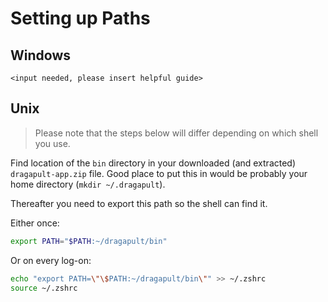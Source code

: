 # Setting up Paths

## Windows

`<input needed, please insert helpful guide>`

## Unix

> Please note that the steps below will differ depending on which shell you use.

Find location of the `bin` directory in your downloaded (and extracted) `dragapult-app.zip` file. Good place to put this
in would be probably your home directory (`mkdir ~/.dragapult`).

Thereafter you need to export this path so the shell can find it.

Either once:

```bash
export PATH="$PATH:~/dragapult/bin"
```

Or on every log-on:

```bash
echo "export PATH=\"\$PATH:~/dragapult/bin\"" >> ~/.zshrc
source ~/.zshrc
```
